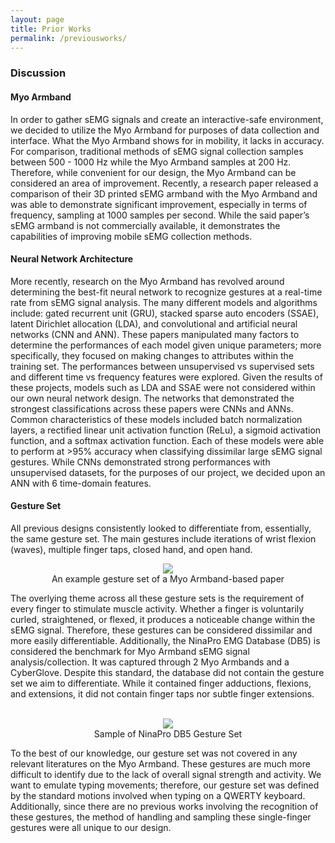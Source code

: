 ```yaml
---
layout: page
title: Prior Works
permalink: /previousworks/
---
```

<html>
  <body>
    <h3>Discussion</h3>
    <h4>Myo Armband</h4>
    <p>In order to gather sEMG signals and create an interactive-safe environment, we decided to utilize the Myo Armband for purposes of data collection and interface. What the Myo Armband shows for in mobility, it lacks in accuracy. For comparison, traditional methods of sEMG signal collection samples between 500 - 1000 Hz while the Myo Armband samples at 200 Hz. Therefore, while convenient for our design, the Myo Armband can be considered an area of improvement. Recently, a research paper released a comparison of their 3D printed sEMG armband with the Myo Armband and was able to demonstrate significant improvement, especially in terms of frequency, sampling at 1000 samples per second. While the said paper’s sEMG armband is not commercially available, it demonstrates the capabilities of improving mobile sEMG collection methods. </p>
    <h4>Neural Network Architecture</h4>
      <p>More recently, research on the Myo Armband has revolved around determining the best-fit neural network to recognize gestures at a real-time rate from sEMG signal analysis. The many different models and algorithms include: gated recurrent unit (GRU), stacked sparse auto encoders (SSAE), latent Dirichlet allocation (LDA), and convolutional and artificial neural networks (CNN and ANN). These papers manipulated many factors to determine the performances of each model given unique parameters; more specifically, they focused on making changes to attributes within the training set. The performances between unsupervised vs supervised sets and different time vs frequency features were explored. Given the results of these projects,  models such as LDA and SSAE were not considered within our own neural network design. The networks that demonstrated the strongest classifications across these papers were CNNs and ANNs. Common characteristics of these models included batch normalization layers, a rectified linear unit activation function (ReLu), a sigmoid activation function, and a softmax activation function. Each of these models were able to perform at >95% accuracy when classifying dissimilar large sEMG signal gestures. While CNNs demonstrated strong performances with unsupervised datasets, for the purposes of our project, we decided upon an ANN with 6 time-domain features. </p>
    <h4>Gesture Set</h4>
      <p>All previous designs consistently looked to differentiate from, essentially, the same gesture set. The main gestures include iterations of wrist flexion (waves), multiple finger taps, closed hand, and open hand.
      <center><figure>
          <img class = "size" src="https://miro.medium.com/max/2604/1*9uvS5j1EZXdQuIoqyb5syA.jpeg" style="max-width:50%;">
          <center><figcaption>An example gesture set of a Myo Armband-based paper</figcaption></center>
      </figure></center>
      The overlying theme across all these gesture sets is the requirement of every finger to stimulate muscle activity. Whether a finger is voluntarily curled, straightened, or flexed, it produces a noticeable change within the sEMG signal. Therefore, these gestures can be considered dissimilar and more easily differentiable. Additionally, the NinaPro EMG Database (DB5) is considered the benchmark for Myo Armband sEMG signal analysis/collection. It was captured through 2 Myo Armbands and a CyberGlove. Despite this standard, the database did not contain the gesture set we aim to differentiate. While it contained finger adductions, flexions, and extensions, it did not contain finger taps nor subtle finger extensions.<br><br>
        <center><figure>
          <img class = "size" src="https://scontent-lax3-1.xx.fbcdn.net/v/t1.15752-9/78897174_2502457970041635_8298641929936044032_n.png?_nc_cat=105&_nc_ohc=VcKPuBineZ4AQlTJ9m0MeFfQLj928v7Jx_MBHOtQrMEOLhernxKm0vzUQ&_nc_ht=scontent-lax3-1.xx&oh=a28408005391d30f0242fa1c4dd8e592&oe=5E7896DA" style="max-width:50%;">
          <center><figcaption>Sample of NinaPro DB5 Gesture Set</figcaption></center>
      </figure></center>
To the best of our knowledge, our gesture set was not covered in any relevant literatures on the Myo Armband. These gestures are much more difficult to identify due to the lack of overall signal strength and activity. We want to emulate typing movements; therefore, our gesture set was defined by the standard motions involved when typing on a QWERTY keyboard. Additionally, since there are no previous works involving the recognition of these gestures, the method of handling and sampling these single-finger gestures were all unique to our design.</p>
  </body>
</html>
